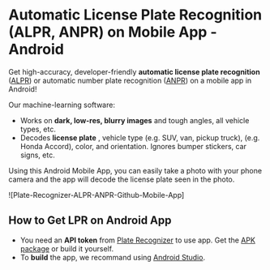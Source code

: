 # Automatic License Plate Recognition (ALPR, ANPR) on Mobile App - Android
Get high-accuracy, developer-friendly **automatic license plate recognition** ([ALPR](https://platerecognizer.com/?utm_source=github&amp;utm_medium=website)) or automatic number plate recognition ([ANPR](https://platerecognizer.com/?utm_source=github&amp;utm_medium=website)) on a mobile app in Android!

Our machine-learning software:

- Works on **dark, low-res, blurry images** and tough angles, all vehicle types, etc.  
- Decodes **license plate** , vehicle type (e.g. SUV, van, pickup truck),  (e.g. Honda Accord), color, and orientation. Ignores bumper stickers, car signs, etc.


Using this Android Mobile App, you can easily take a photo with your phone camera and the app will decode the license plate seen in the photo.



![Plate-Recognizer-ALPR-ANPR-Github-Mobile-App]


## How to Get LPR on Android App

- You need an **API token** from [Plate Recognizer](https://platerecognizer.com/) to use app. Get the [APK package](https://github.com/parkpow/alpr-anpr-android/releases) or build it yourself.
- To **build** the app, we recommand using [Android Studio](https://developer.android.com/studio).

